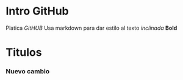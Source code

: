 # Intro GitHub
 
Platica *GitHUB*
Usa markdown para dar estilo al texto
_inclinada_
**Bold**

# Titulos

### Nuevo cambio

